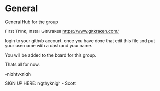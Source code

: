 # General
General Hub for the group

First Think, install GitKraken
https://www.gitkraken.com/

login to your github account.
once you have done that edit this file and put your username with a dash and your name.


You will be added to the board for this group.

Thats all for now.



-nightyknigh





SIGN UP HERE:
nigthyknigh - Scott
